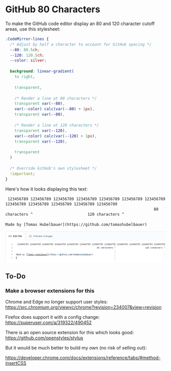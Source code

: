 # GitHub 80 Characters

To make the GitHub code editor display an 80 and 120 character cutoff areas, use
this stylesheet:

```css
.CodeMirror-lines {
  /* Adjust by half a character to account for GitHub spacing */
  --80: 80.5ch;
  --120: 120.5ch;
  --color: silver;

  background: linear-gradient(
    to right,

    transparent,

    /* Render a line at 80 characters */
    transparent var(--80),
    var(--color) calc(var(--80) + 1px),
    transparent var(--80),

    /* Render a line at 120 characters */
    transparent var(--120),
    var(--color) calc(var(--120) + 1px),
    transparent var(--120),
    
    transparent
  )

  /* Override GitHub's own stylesheet */
  !important;
}
```

Here's how it looks displaying this text:

```
 123456789 123456789 123456789 123456789 123456789 123456789 123456789 123456789 123456789 123456789 123456789 123456789
                                                                 80 characters ^                        120 characters ^

Made by [Tomas Hubelbauer](https://github.com/tomashubelbauer)
```

![](screenshot.png)

## To-Do

### Make a browser extensions for this

Chrome and Edge no longer support user styles:
https://src.chromium.org/viewvc/chrome?revision=234007&view=revision

Firefox does support it with a config change:
https://superuser.com/a/319322/490452

There is an open source extension for this which looks good:
https://github.com/openstyles/stylus

But it would be much better to build my own (no risk of selling out):

https://developer.chrome.com/docs/extensions/reference/tabs/#method-insertCSS
